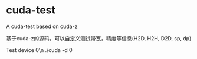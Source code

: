 # cuda-test
A cuda-test based on cuda-z

基于cuda-z的源码，可以自定义测试带宽，精度等信息(H2D, H2H, D2D, sp, dp)

Test device 0\n
./cuda -d 0

